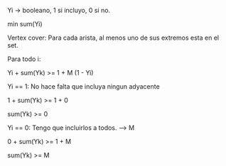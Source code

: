 Yi -> booleano, 1 si incluyo, 0 si no.

min sum(Yi)

Vertex cover: Para cada arista, al menos uno de sus extremos esta en el set.

Para todo i:

Yi + sum(Yk) >= 1 + M (1 - Yi)

Yi == 1:
No hace falta que incluya ningun adyacente

1 + sum(Yk) >= 1 + 0

sum(Yk) >= 0

Yi == 0:
Tengo que incluirlos a todos. --> M

0 + sum(Yk) >= 1 + M

sum(Yk) >= M